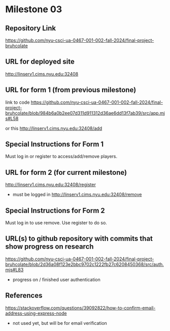 Milestone 03
===

Repository Link
---
https://github.com/nyu-csci-ua-0467-001-002-fall-2024/final-project-bruhcolate

URL for deployed site 
---
http://linserv1.cims.nyu.edu:32408

URL for form 1 (from previous milestone) 
---
link to code
https://github.com/nyu-csci-ua-0467-001-002-fall-2024/final-project-bruhcolate/blob/984b6a0b2ee07d311d911312d36ae6dd13f7ab39/src/app.mjs#L58

or this
http://linserv1.cims.nyu.edu:32408/add

Special Instructions for Form 1
---
Must log in or register to access/add/remove players.

URL for form 2 (for current milestone)
---
http://linserv1.cims.nyu.edu:32408/register

* must be logged in
http://linserv1.cims.nyu.edu:32408/remove

Special Instructions for Form 2
---
Must log in to use remove. Use register to do so.

URL(s) to github repository with commits that show progress on research
--- 
https://github.com/nyu-csci-ua-0467-001-002-fall-2024/final-project-bruhcolate/blob/2d36a08f123e2bbc9702c1222fb27c6208450368/src/auth.mjs#L83

* progress on / finished user authentication

References 
---
https://stackoverflow.com/questions/39092822/how-to-confirm-email-address-using-express-node

* not used yet, but will be for email verification
